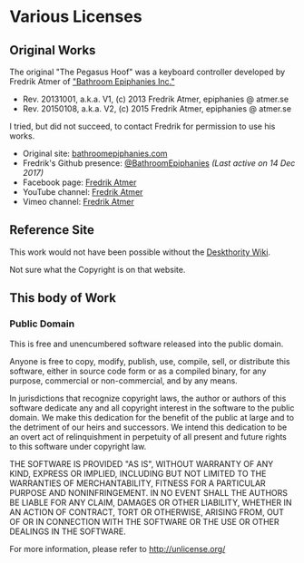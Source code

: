 # Various Licenses

## Original Works

The original "The Pegasus Hoof" was a keyboard controller developed by Fredrik Atmer of ["Bathroom Epiphanies Inc."](http://bathroomepiphanies.com/controllers/)

* Rev. 20131001, a.k.a. V1, (c) 2013 Fredrik Atmer, epiphanies @ atmer.se
* Rev. 20150108, a.k.a. V2, (c) 2015 Fredrik Atmer, epiphanies @ atmer.se

I tried, but did not succeed, to contact Fredrik for permission to use his works.

* Original site: [bathroomepiphanies.com](http://bathroomepiphanies.com)
* Fredrik's Github presence: [@BathroomEpiphanies](https://github.com/BathroomEpiphanies)  *(Last active on 14 Dec 2017)*
* Facebook page: [Fredrik Atmer](https://www.facebook.com/atmer)
* YouTube channel: [Fredrik Atmer](https://www.youtube.com/channel/UCLyc9HxA4IIfsgjwyVSI49g)
* Vimeo channel: [Fredrik Atmer](https://vimeo.com/user7688420)


## Reference Site

This work would not have been possible without the [Deskthority Wiki](https://deskthority.net/wiki/Costar_replacement_controllers#The_Pegasus_Hoof).

Not sure what the Copyright is on that website.


## This body of Work

### Public Domain

This is free and unencumbered software released into the public domain.

Anyone is free to copy, modify, publish, use, compile, sell, or
distribute this software, either in source code form or as a compiled
binary, for any purpose, commercial or non-commercial, and by any
means.

In jurisdictions that recognize copyright laws, the author or authors
of this software dedicate any and all copyright interest in the
software to the public domain. We make this dedication for the benefit
of the public at large and to the detriment of our heirs and
successors. We intend this dedication to be an overt act of
relinquishment in perpetuity of all present and future rights to this
software under copyright law.

THE SOFTWARE IS PROVIDED "AS IS", WITHOUT WARRANTY OF ANY KIND,
EXPRESS OR IMPLIED, INCLUDING BUT NOT LIMITED TO THE WARRANTIES OF
MERCHANTABILITY, FITNESS FOR A PARTICULAR PURPOSE AND NONINFRINGEMENT.
IN NO EVENT SHALL THE AUTHORS BE LIABLE FOR ANY CLAIM, DAMAGES OR
OTHER LIABILITY, WHETHER IN AN ACTION OF CONTRACT, TORT OR OTHERWISE,
ARISING FROM, OUT OF OR IN CONNECTION WITH THE SOFTWARE OR THE USE OR
OTHER DEALINGS IN THE SOFTWARE.

For more information, please refer to <http://unlicense.org/>
